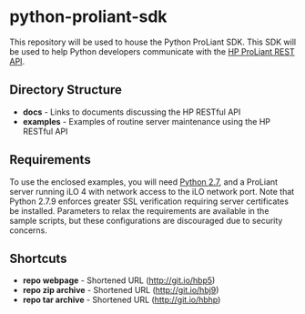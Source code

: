 # python-proliant-sdk
This repository will be used to house the Python ProLiant SDK.  This SDK will be used to help Python developers communicate with the [HP ProLiant REST API](http://hp.com/go/restfulapi).

## Directory Structure
- **docs**  -   Links to documents discussing the HP RESTful API
- **examples**  -  Examples of routine server maintenance using the HP RESTful API

## Requirements
To use the enclosed examples, you will need [Python 2.7](https://www.python.org/downloads/), and a ProLiant server running iLO 4 with network access  to the iLO network port.  Note that Python 2.7.9 enforces greater SSL verification requiring server certificates be installed.  Parameters to relax the requirements are available in the sample scripts, but these configurations are discouraged due to security concerns.

## Shortcuts
- **repo webpage** - Shortened URL (http://git.io/hbp5) <div data-long-uri="https://github.com/HewlettPackard/python-proliant-sdk"></div>
- **repo zip archive** - Shortened URL (http://git.io/hbj9) <div data-long-uri="https://github.com/HewlettPackard/python-proliant-sdk/zipball/master"></div>
- **repo tar archive** - Shortened URL (http://git.io/hbhp) <div data-long-uri="https://github.com/HewlettPackard/python-proliant-sdk/tarball/master"></div>
